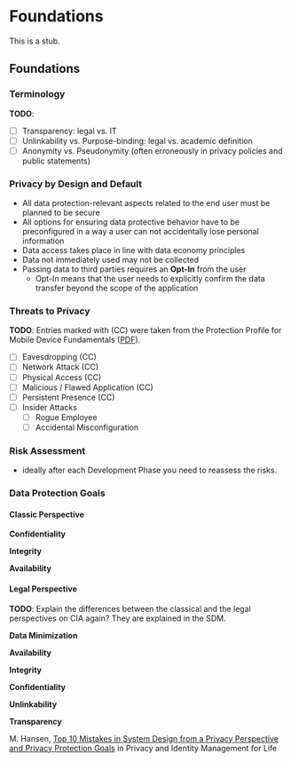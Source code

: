 # Foundations

This is a stub.

## Foundations

### Terminology

**TODO**:

* [ ] Transparency: legal vs. IT
* [ ] Unlinkability vs. Purpose-binding: legal vs. academic definition
* [ ] Anonymity vs. Pseudonymity \(often erroneously in privacy policies and public statements\)

### Privacy by Design and Default

* All data protection-relevant aspects related to the end user must be planned to be secure
* All options for ensuring data protective behavior have to be preconfigured in a way a user can not accidentally lose personal information
* Data access takes place in line with data economy principles
* Data not immediately used may not be collected
* Passing data to third parties requires an **Opt-In** from the user
  * Opt-In means that the user needs to explicitly confirm the data transfer beyond the scope of the application

### Threats to Privacy

**TODO**: Entries marked with \(CC\) were taken from the Protection Profile for Mobile Device Fundamentals \([PDF](https://www.niap-ccevs.org/MMO/PP/pp_md_v3.0.pdf)\).

* [ ] Eavesdropping \(CC\)
* [ ] Network Attack \(CC\)
* [ ] Physical Access \(CC\)
* [ ] Malicious / Flawed Application \(CC\)
* [ ] Persistent Presence \(CC\)
* [ ] Insider Attacks
  * [ ] Rogue Employee
  * [ ] Accidental Misconfiguration

### Risk Assessment

* ideally after each Development Phase you need to reassess the risks.

### Data Protection Goals

#### Classic Perspective

**Confidentiality**

**Integrity**

**Availability**

#### Legal Perspective

**TODO**: Explain the differences between the classical and the legal perspectives on CIA again? They are explained in the SDM.

**Data Minimization**

**Availability**

**Integrity**

**Confidentiality**

**Unlinkability**

**Transparency**

M. Hansen, [Top 10 Mistakes in System Design from a Privacy Perspective and Privacy Protection Goals](https://link.springer.com/chapter/10.1007%2F978-3-642-31668-5_2) in Privacy and Identity Management for Life


